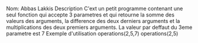 Nom: Abbas Lakkis
Description
     C'ext un petit programme contenant une seul fonction qui accepte 3 parametres et qui retourne la somme des valeurs des arguments, la difference des deux derniers arguments et la multiplications des deux premiers arguments. La valeur par deffaut du 3eme parametre est 7
Exemple d'utilisation
  operations(2,5,7) 
  operations(2,5) 